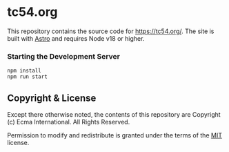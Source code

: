 # tc54.org

This repository contains the source code for https://tc54.org/. The site is built with [Astro](https://astro.build/) and
requires Node v18 or higher.

### Starting the Development Server

```shell
npm install
npm run start
```

## Copyright & License

Except there otherwise noted, the contents of this repository are Copyright (c) Ecma International. All Rights Reserved.

Permission to modify and redistribute is granted under the terms of the [MIT](https://github.com/Ecma-TC54/tc54.org/blob/main/LICENSE) license.
